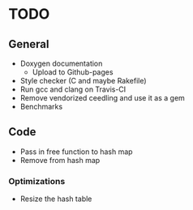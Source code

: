 # TODO

## General

* Doxygen documentation
    * Upload to Github-pages
* Style checker (C and maybe Rakefile)
* Run gcc and clang on Travis-CI
* Remove vendorized ceedling and use it as a gem
* Benchmarks

## Code

* Pass in free function to hash map
* Remove from hash map

### Optimizations

* Resize the hash table
